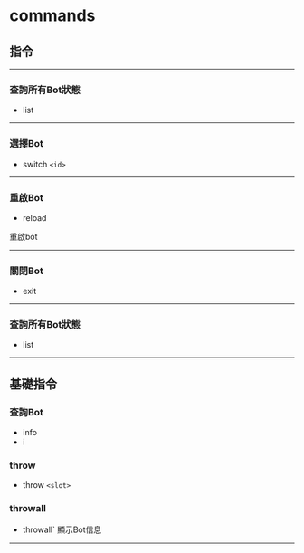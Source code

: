# commands
## 指令

---

### **查詢所有Bot狀態**
- list
---
### **選擇Bot**
- switch `<id>`
---
### **重啟Bot**
- reload 

重啟bot

---
### **關閉Bot**
- exit

---
### **查詢所有Bot狀態**
- list
---

## 基礎指令

### **查詢Bot**
- info
- i

### **throw**
- throw `<slot>`

### **throwall**
- throwall`
顯示Bot信息

---


